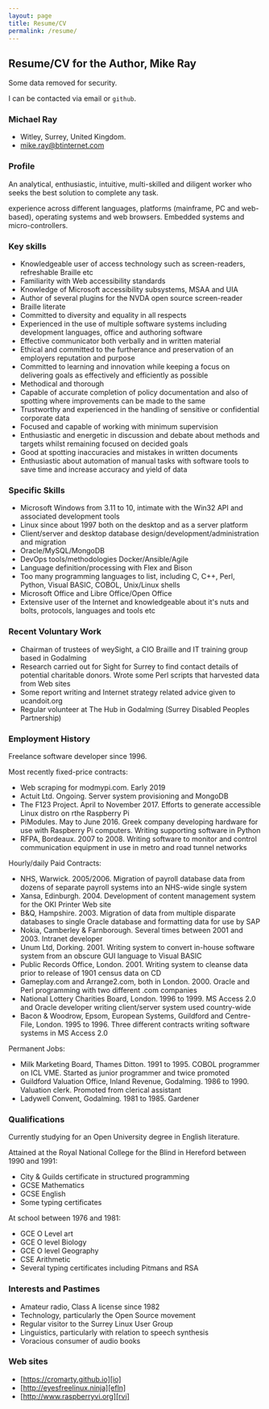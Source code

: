 ```yaml
---
layout: page
title: Resume/CV
permalink: /resume/
---
```


## Resume/CV for the Author, Mike Ray

Some data removed for security.

I can be contacted via email or `github`.

### Michael Ray

* Witley, Surrey, United Kingdom.
* mike.ray@btinternet.com

### Profile

An analytical, enthusiastic, intuitive, multi-skilled and diligent
worker who seeks the best solution to complete any task.

experience across different languages, platforms (mainframe, PC and
web-based), operating systems and web browsers. Embedded systems and
micro-controllers.


### Key skills

* Knowledgeable user of access technology such as screen-readers,
refreshable Braille etc
* Familiarity with Web accessibility standards
* Knowledge of Microsoft accessibility subsystems, MSAA and UIA
* Author of several plugins for the NVDA open source screen-reader
* Braille literate
* Committed to diversity and equality in all respects
* Experienced in the use of multiple software systems including
development languages, office and authoring software
* Effective communicator both verbally and in written material
* Ethical and committed to the furtherance and preservation of an employers
reputation and purpose
* Committed to learning and innovation while
keeping a focus on delivering goals as effectively and efficiently
as possible
* Methodical and thorough
* Capable of accurate completion
of policy documentation and also of spotting where improvements can
be made to the same
* Trustworthy and experienced in the handling of
sensitive or confidential corporate data
* Focused and capable of
working with minimum supervision
* Enthusiastic and energetic in
discussion and debate about methods and targets whilst remaining
focused on decided goals
* Good at spotting inaccuracies and mistakes
in written documents
* Enthusiastic about automation of manual tasks
with software tools to save time and increase accuracy and yield of
data

### Specific Skills

* Microsoft Windows from 3.11 to 10, intimate with the Win32 API and associated development tools
* Linux since about 1997 both on the desktop and as a server platform
* Client/server and desktop database design/development/administration and migration
* Oracle/MySQL/MongoDB
* DevOps tools/methodologies Docker/Ansible/Agile
* Language definition/processing with Flex and Bison
* Too many programming languages to list, including C, C++, Perl, Python, Visual BASIC, COBOL, Unix/Linux shells
* Microsoft Office and Libre Office/Open Office
* Extensive user of the Internet and knowledgeable about it's nuts and bolts, protocols, languages and tools etc


### Recent Voluntary Work

* Chairman of trustees of weySight, a CIO Braille and IT training group based in Godalming
* Research carried out for Sight for Surrey to find contact details of potential charitable donors. Wrote some Perl scripts that harvested data from Web sites
* Some report writing and Internet strategy related advice given to ucandoit.org
* Regular volunteer at The Hub in Godalming (Surrey Disabled Peoples Partnership)

### Employment History

Freelance software developer since 1996.

Most recently fixed-price contracts:

* Web scraping for modmypi.com. Early 2019
* Actuit Ltd. Ongoing. Server system provisioning and MongoDB
* The F123 Project. April to November 2017. Efforts to generate accessible Linux distro on rthe Raspberry Pi
* PiModules. May to June 2016. Greek company developing hardware for use with Raspberry Pi computers. Writing supporting software in Python
* RFPA, Bordeaux. 2007 to 2008. Writing software to monitor and control communication equipment in use in metro and road tunnel networks

Hourly/daily Paid Contracts:

* NHS, Warwick. 2005/2006. Migration of payroll database data from dozens of separate payroll systems into an NHS-wide single system
* Xansa, Edinburgh. 2004. Development of content management system for the OKI Printer Web site
* B&Q, Hampshire. 2003. Migration of data from multiple disparate databases to single Oracle database and formatting data for use by SAP
* Nokia, Camberley & Farnborough. Several times between 2001 and 2003. Intranet developer
* Unum Ltd, Dorking. 2001. Writing system to convert in-house software system from an obscure GUI language to Visual BASIC
* Public Records Office, London. 2001. Writing system to cleanse data prior to release of 1901 census data on CD
* Gameplay.com and Arrange2.com, both in London. 2000. Oracle and Perl programming with two different .com companies
* National Lottery Charities Board, London. 1996 to 1999. MS Access 2.0 and Oracle developer writing client/server system used country-wide
* Bacon & Woodrow, Epsom, European Systems, Guildford and Centre-File, London. 1995 to 1996. Three different contracts writing software systems in MS Access 2.0

Permanent Jobs:

* Milk Marketing Board, Thames Ditton. 1991 to 1995. COBOL programmer on ICL VME. Started as junior programmer and twice promoted
* Guildford Valuation Office, Inland Revenue, Godalming. 1986 to 1990. Valuation clerk. Promoted from clerical assistant
* Ladywell Convent, Godalming. 1981 to 1985. Gardener

### Qualifications

Currently studying for an Open University degree in English literature.

Attained at the Royal National College for the Blind in Hereford
between 1990 and 1991:

* City & Guilds certificate in structured programming
* GCSE Mathematics
* GCSE English
* Some typing certificates

At school between 1976 and 1981:

* GCE O Level art
* GCE O level Biology
* GCE O level Geography
* CSE Arithmetic
* Several typing certificates including Pitmans and RSA

### Interests and Pastimes

* Amateur radio, Class A license since 1982
* Technology, particularly the Open Source movement
* Regular visitor to the Surrey Linux User Group
* Linguistics, particularly with relation to speech synthesis
* Voracious consumer of audio books

### Web sites

* [https://cromarty.github.io][io]
* [http://eyesfreelinux.ninja][efln]
* [http://www.raspberryvi.org][rvi]


[io]: https://cromarty.github.io/
[rvi]: http://www.raspberryvi.org/
[efln]: http://eyesfreelinux.ninja/

